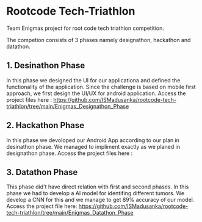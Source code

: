 # Rootcode Tech-Triathlon
Team Enigmas project for root code tech triathlon competition.

The competion consists of 3 phases namely designathon, hackathon and datathon. 

## 1. Desinathon Phase
In this phase we designed the UI for our applicationa and defined the functionality of the application. Since the challenge is based on mobile first approach, we first design the UI/UX for android application.
Access the project files here : https://github.com/ISMadusanka/rootcode-tech-triathlon/tree/main/Enigmas_Designathon_Phase

## 2. Hackathon Phase
In this phase we devoloped our Android App according to our plan in desinathon phase. We managed to impliment exactly as we planed in designathon phase.
Access the project files here : 

## 3. Datathon Phase
This phase did't have direct relation with first and second phases. In this phase we had to develop a AI model for identifing different tumors. We develop a CNN for this and we manage to get 89% accuracy 
of our model. 
Access the project file here: https://github.com/ISMadusanka/rootcode-tech-triathlon/tree/main/Enigmas_Datathon_Phase
